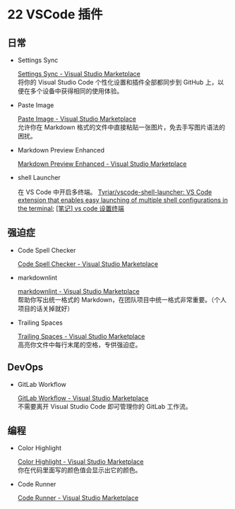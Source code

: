 # 22 VSCode 插件

## 日常

* Settings Sync

    [Settings Sync - Visual Studio Marketplace](https://marketplace.visualstudio.com/items?itemName=Shan.code-settings-sync)  
    将你的 Visual Studio Code 个性化设置和插件全部都同步到 GitHub 上，以便在多个设备中获得相同的使用体验。

* Paste Image

    [Paste Image - Visual Studio Marketplace](https://marketplace.visualstudio.com/items?itemName=mushan.vscode-paste-image)  
    允许你在 Markdown 格式的文件中直接粘贴一张图片，免去手写图片语法的困扰。

* Markdown Preview Enhanced

    [Markdown Preview Enhanced - Visual Studio Marketplace](https://marketplace.visualstudio.com/items?itemName=shd101wyy.markdown-preview-enhanced)

* shell Launcher

    在 VS Code 中开启多终端。
    [Tyriar/vscode-shell-launcher: VS Code extension that enables easy launching of multiple shell configurations in the terminal](https://github.com/Tyriar/vscode-shell-launcher );
    [[笔记] vs code 设置终端](https://www.cnblogs.com/jasongrass/p/11608822.html )

## 强迫症

* Code Spell Checker

    [Code Spell Checker - Visual Studio Marketplace](https://marketplace.visualstudio.com/items?itemName=streetsidesoftware.code-spell-checker)

* markdownlint

    [markdownlint - Visual Studio Marketplace](https://marketplace.visualstudio.com/items?itemName=DavidAnson.vscode-markdownlint)  
    帮助你写出统一格式的 Markdown，在团队项目中统一格式非常重要。（个人项目的话关掉就好）

* Trailing Spaces

    [Trailing Spaces - Visual Studio Marketplace](https://marketplace.visualstudio.com/items?itemName=shardulm94.trailing-spaces)  
    高亮你文件中每行末尾的空格，专供强迫症。

## DevOps

* GitLab Workflow

    [GitLab Workflow - Visual Studio Marketplace](https://marketplace.visualstudio.com/items?itemName=fatihacet.gitlab-workflow)  
    不需要离开 Visual Studio Code 即可管理你的 GitLab 工作流。

## 编程

* Color Highlight

    [Color Highlight - Visual Studio Marketplace](https://marketplace.visualstudio.com/items?itemName=naumovs.color-highlight)  
    你在代码里面写的颜色值会显示出它的颜色。

* Code Runner

    [Code Runner - Visual Studio Marketplace](https://marketplace.visualstudio.com/items?itemName=formulahendry.code-runner)
